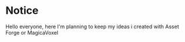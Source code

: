 # Notice
Hello everyone, here I'm planning to keep my ideas i created with Asset Forge or MagicaVoxel
